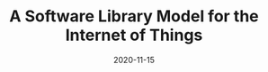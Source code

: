 ---
title: A Software Library Model for the Internet of Things
authors: Ian McCormack
type: Extended abstract
category: competition
conf: SPLASH
in: "In Proceedings of the SIGPLAN International Conference on Systems, Programming, Languages, and Applications: Software for Humanity (SPLASH)"
date: 2020-11-15
pages: 28—30
---